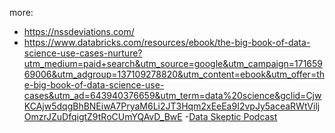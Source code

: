 















more: 
- https://nssdeviations.com/
- https://www.databricks.com/resources/ebook/the-big-book-of-data-science-use-cases-nurture?utm_medium=paid+search&utm_source=google&utm_campaign=17165969006&utm_adgroup=137109278820&utm_content=ebook&utm_offer=the-big-book-of-data-science-use-cases&utm_ad=643940376659&utm_term=data%20science&gclid=CjwKCAjw5dqgBhBNEiwA7PryaM6Li2JT3Hqm2xEeEa9I2vpJy5aceaRWtViljOmzrJZuDfqigtZ9tRoCUmYQAvD_BwE
-[Data Skeptic Podcast](https://dataskeptic.com/)
